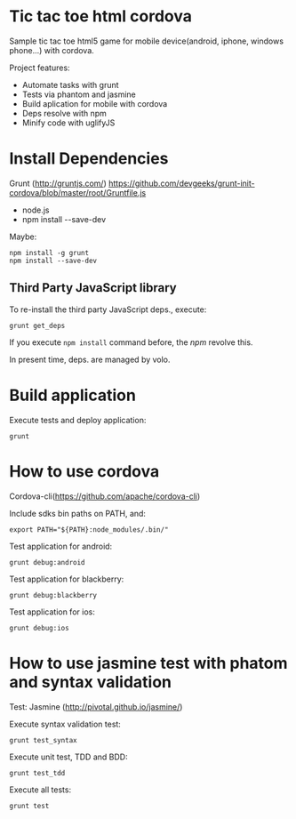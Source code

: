 Tic tac toe html cordova
=========================================================

Sample tic tac toe html5 game for mobile device(android, iphone, windows phone...) with cordova.

Project features:

* Automate tasks with grunt
* Tests via phantom and jasmine
* Build aplication for mobile with cordova
* Deps resolve with npm
* Minify code with uglifyJS


Install Dependencies
=========================================================

Grunt (http://gruntjs.com/)
	https://github.com/devgeeks/grunt-init-cordova/blob/master/root/Gruntfile.js

* node.js
* npm install --save-dev

Maybe:

```shell
npm install -g grunt
npm install --save-dev
```

Third Party JavaScript library
---------------------------------------------------------

To re-install the third party JavaScript deps., execute:

```shell
grunt get_deps
```

If you execute ```npm install``` command before, the *npm* revolve this.

In present time, deps. are managed by volo.

Build application
=========================================================

Execute tests and deploy application:

```shell
grunt
```

How to use cordova
=========================================================

Cordova-cli(https://github.com/apache/cordova-cli)

Include sdks bin paths on PATH, and:

```shell
export PATH="${PATH}:node_modules/.bin/"
```

Test application for android:

```shell
grunt debug:android
```

Test application for blackberry:

```shell
grunt debug:blackberry
```

Test application for ios:

```shell
grunt debug:ios
```

How to use jasmine test with phatom and syntax validation
=========================================================

Test: Jasmine (http://pivotal.github.io/jasmine/)

Execute syntax validation test:

```shell
grunt test_syntax
```

Execute unit test, TDD and BDD:

```shell
grunt test_tdd
```

Execute all tests:

```shell
grunt test
```

